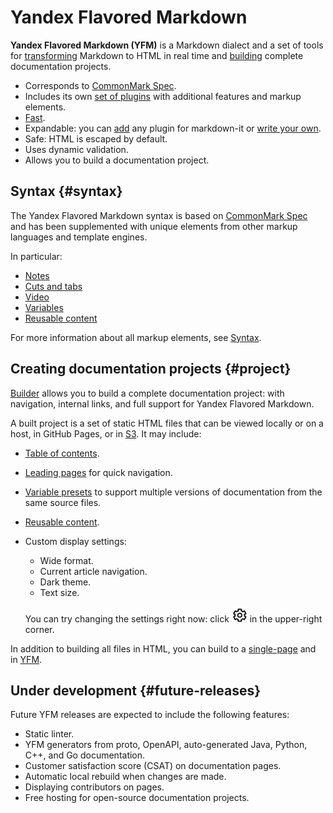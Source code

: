 
# Yandex Flavored Markdown
**Yandex Flavored Markdown (YFM)** is a Markdown dialect and a set of tools for [transforming](./tools/transform/index.md) Markdown to HTML in real time and [building](./tools/docs/index.md) complete documentation projects.

* Corresponds to [CommonMark Spec](https://spec.commonmark.org/).
* Includes its own [set of plugins](./plugins/index.md) with additional features and markup elements.
* [Fast](https://www.npmjs.com/package/markdown-it#benchmark).
* Expandable: you can [add](./plugins/import.md) any plugin for markdown-it or [write your own](https://github.com/markdown-it/markdown-it/tree/master/docs).
* Safe: HTML is escaped by default.
* Uses dynamic validation.
* Allows you to build a documentation project.

## Syntax {#syntax}

The Yandex Flavored Markdown syntax is based on [CommonMark Spec](https://spec.commonmark.org/) and has been supplemented with unique elements from other markup languages and template engines.

In particular:

* [Notes](./syntax/notes.md)
* [Cuts and tabs](./syntax/cuts-tabs.md)
* [Video](./syntax/media.md#video)
* [Variables](./syntax/vars.md)
* [Reusable content](./project/includes.md)

For more information about all markup elements, see [Syntax](./syntax/index.md).

## Creating documentation projects {#project}

[Builder](./tools/docs/index.md) allows you to build a complete documentation project: with navigation, internal links, and full support for Yandex Flavored Markdown.

A built project is a set of static HTML files that can be viewed locally or on a host, in GitHub Pages, or in [S3](./tools/docs/publish-s3.md). It may include:

* [Table of contents](./project/toc.md).

* [Leading pages](./project/leading-page.md) for quick navigation.

* [Variable presets](./project/presets.md) to support multiple versions of documentation from the same source files.

* [Reusable content](./project/includes.md).

* Custom display settings:
    * Wide format.
    * Current article navigation.
    * Dark theme.
    * Text size.

  You can try changing the settings right now: click ![settings-icon](./_images/user-settings.png) in the upper-right corner.

In addition to building all files in HTML, you can build to a [single-page](./tools/docs/singlepage.md) and in [YFM](./tools/docs/build.md#yfm).

## Under development {#future-releases}

Future YFM releases are expected to include the following features:

* Static linter.
* YFM generators from proto, OpenAPI, auto-generated Java, Python, C++, and Go documentation.
* Customer satisfaction score (CSAT) on documentation pages.
* Automatic local rebuild when changes are made.
* Displaying contributors on pages.
* Free hosting for open-source documentation projects.
